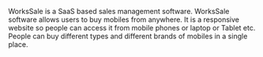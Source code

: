 WorksSale is a SaaS based sales management software. WorksSale software allows users to buy mobiles from anywhere. It is a responsive website so people can access it from mobile phones or laptop or Tablet etc. People can buy different types and different brands of mobiles in a single place.
